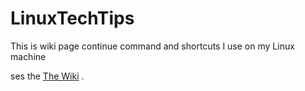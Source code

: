 # LinuxTechTips
This is wiki page continue command and shortcuts I use on my Linux machine

ses the <a href="wiki">The Wiki<a/> .
